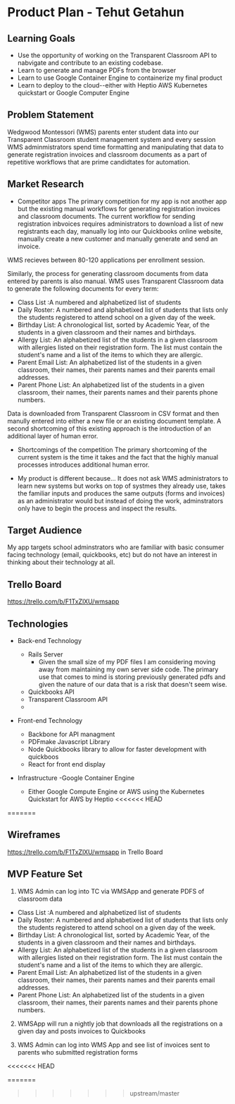 # Product Plan - Tehut Getahun

## Learning Goals
- Use the opportunity of working on the Transparent Classroom API to nabvigate and contribute to an existing codebase. 
- Learn to generate and manage PDFs from the browser
- Learn to use Google Container Engine to containerize my final product
- Learn to deploy to the cloud--either with Heptio AWS Kubernetes quickstart or Google Computer Engine

## Problem Statement

Wedgwood Montessori (WMS) parents enter student data into our Transparent Classroom student management system and every session WMS adminmistrators spend time formatting and manipulating that data to generate registration invoices and classroom documents as a part of repetitive workflows that are prime candidtates for automation.



## Market Research

- Competitor apps
The primary competition for my app is not another app but the existing manual workflows for generating registration invoices and classroom documents. The current workflow for sending registration inbvoices requires administrators to download a list of new registrants each day, manually log into our Quickbooks online website, manually create a new customer and manually generate and send an invoice.

WMS recieves between 80-120 applications per enrollment session. 

Similarly, the process for generating classroom documents from data entered by parents is also manual. WMS uses Transparent Classroom data to generate the following documents for every term:
- Class List :A numbered and alphabetized list of students 
- Daily Roster: A numbered and alphabetixed list of students that lists only the students registered to attend school on  a given day of the week.
- Birthday List: A chronological list, sorted by Academic Year, of the students in a given classroom and their names and birthdays.
- Allergy List: An alphabetized list of the students in a given classroom with allergies listed on their registration form. The list must contain the student's name and a list of the items to which they are allergic.
- Parent Email List: An alphabetized list of the students in a given classroom, their names, their parents names and their parents email addresses.
- Parent Phone List:  An alphabetized list of the students in a given classroom, their names, their parents names and their parents phone numbers.

Data is downloaded from Transparent Classroom in CSV format and then manully entered into either a new file or an existing document template. A second shortcoming of this existing approach is the introduction of an additional layer of human error.

- Shortcomings of the competition
The primary shortcoming of the current system is the time it takes and the fact that the highly manual processes introduces additional human error.

- My product is different because...
It does not ask WMS administrators to learn new systems but works on top of systmes they already use, takes the familiar inputs and produces the same outputs (forms and invoices) as an administrator would but instead of doing the work, adminstrators only have to begin the process and inspect the results.
## Target Audience

My app targets school adminstrators who are familiar with basic consumer facing technology (email, quickbooks, etc) but do not have an interest in thinking about their technology at all.

## Trello Board
https://trello.com/b/F1TxZlXU/wmsapp

## Technologies

- Back-end Technology
   - Rails Server
	   - Given the small size of my PDF files I am considering moving away from maintaining my own server side code. The primary use that comes to mind is storing previously generated pdfs and given the nature of our data that is a risk that doesn't seem wise.
   - Quickbooks API
   - Transparent Classroom API
   -
- Front-end Technology

    - Backbone for API managment
    - PDFmake Javascript Library
    - Node Quickbooks library to allow for faster development with quickboos
    - React for front end display
- Infrastructure
	-Google Container Engine
	- Either Google Compute Engine or AWS using the Kubernetes Quickstart for AWS by Heptio
<<<<<<< HEAD

=======


## Wireframes
https://trello.com/b/F1TxZlXU/wmsapp
in Trello Board

## MVP Feature Set

1.  WMS Admin can log into TC via WMSApp and generate PDFS of classroom data
- Class List :A numbered and alphabetized list of students 
- Daily Roster: A numbered and alphabetixed list of students that lists only the students registered to attend school on  a given day of the week.
- Birthday List: A chronological list, sorted by Academic Year, of the students in a given classroom and their names and birthdays.
- Allergy List: An alphabetized list of the students in a given classroom with allergies listed on their registration form. The list must contain the student's name and a list of the items to which they are allergic.
- Parent Email List: An alphabetized list of the students in a given classroom, their names, their parents names and their parents email addresses.
- Parent Phone List:  An alphabetized list of the students in a given classroom, their names, their parents names and their parents phone numbers.

2. WMSApp will run a nightly job that downloads all the registrations on a given day and posts invoices to Quickbooks 

3. WMS Admin can log into WMS App and see list of invoices sent to parents who submitted registration forms
	
<<<<<<< HEAD

=======
>>>>>>> upstream/master
